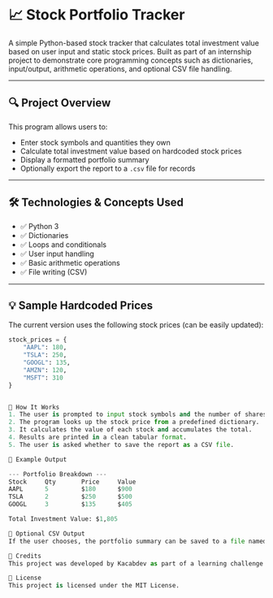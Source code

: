 # 📈 Stock Portfolio Tracker

A simple Python-based stock tracker that calculates total investment value based on user input and static stock prices. Built as part of an internship project to demonstrate core programming concepts such as dictionaries, input/output, arithmetic operations, and optional CSV file handling.

---

## 🔍 Project Overview

This program allows users to:

- Enter stock symbols and quantities they own
- Calculate total investment value based on hardcoded stock prices
- Display a formatted portfolio summary
- Optionally export the report to a `.csv` file for records

---

## 🛠️ Technologies & Concepts Used

- ✅ Python 3
- ✅ Dictionaries
- ✅ Loops and conditionals
- ✅ User input handling
- ✅ Basic arithmetic operations
- ✅ File writing (CSV)

---

## 💡 Sample Hardcoded Prices

The current version uses the following stock prices (can be easily updated):

```python
stock_prices = {
    "AAPL": 180,
    "TSLA": 250,
    "GOOGL": 135,
    "AMZN": 120,
    "MSFT": 310
}


🚀 How It Works
1. The user is prompted to input stock symbols and the number of shares owned.
2. The program looks up the stock price from a predefined dictionary.
3. It calculates the value of each stock and accumulates the total.
4. Results are printed in a clean tabular format.
5. The user is asked whether to save the report as a CSV file.

📸 Example Output

--- Portfolio Breakdown ---
Stock     Qty       Price     Value     
AAPL      5         $180      $900
TSLA      2         $250      $500
GOOGL     3         $135      $405

Total Investment Value: $1,805

📁 Optional CSV Output
If the user chooses, the portfolio summary can be saved to a file named portfolio_summary.csv.

🤝 Credits
This project was developed by Kacabdev as part of a learning challenge and internship program. The goal was to reinforce Python fundamentals through hands-on project building.

🔗 License
This project is licensed under the MIT License.

